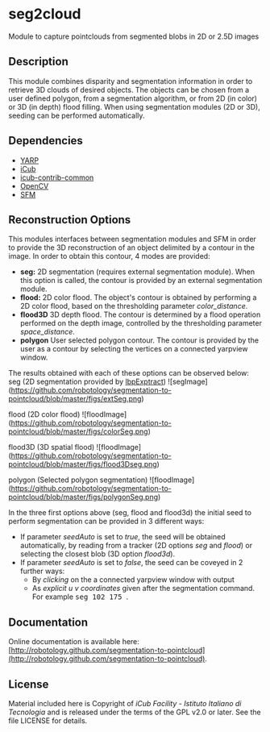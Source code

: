 # seg2cloud
Module to capture pointclouds from segmented blobs in 2D or 2.5D images 

## Description
This module combines disparity and segmentation information in order to retrieve 3D clouds of desired objects. The objects can be chosen from a user defined polygon, from a segmentation algorithm, or from 2D (in color) or 3D (in depth) flood filling. When using segmentation modules (2D or 3D), seeding can be performed automatically.


## Dependencies
- [YARP](https://github.com/robotology/yarp)
- [iCub](https://github.com/robotology/icub-main)
- [icub-contrib-common](https://github.com/robotology/icub-contrib-common)
- [OpenCV](http://opencv.org/)
- [SFM](https://github.com/robotology/stereo-vision)

## Reconstruction Options
This modules interfaces between segmentation modules and SFM in order to provide the 3D reconstruction of an object delimited by a contour in the image. In order to obtain this contour, 4 modes are provided:

- **seg:** 2D segmentation (requires external segmentation module). When this option is called, the contour is provided by an external segmentation module. 
- **flood:** 2D color flood. The object's contour is obtained by performing a 2D color flood, based on the thresholding parameter *color_distance*.
- **flood3D** 3D depth flood. The contour is determined by a flood operation performed on the depth image, controlled by the thresholding parameter *space_distance*. 
- **polygon** User selected polygon contour. The contour is provided by the user as a contour by selecting the vertices on a connected yarpview window.

The results obtained with each of these options can be observed below:
seg (2D segmentation provided by [lbpExptract](https://github.com/robotology/segmentation/tree/master/lbpExtract))
![segImage] (https://github.com/robotology/segmentation-to-pointcloud/blob/master/figs/extSeg.png)

flood (2D color flood)
![floodImage] (https://github.com/robotology/segmentation-to-pointcloud/blob/master/figs/colorSeg.png)

flood3D (3D spatial flood)
![floodImage] (https://github.com/robotology/segmentation-to-pointcloud/blob/master/figs/flood3Dseg.png)

polygon (Selected polygon segmentation)
![floodImage] (https://github.com/robotology/segmentation-to-pointcloud/blob/master/figs/polygonSeg.png)

In the three first options above (seg, flood and flood3d) the initial seed to perform segmentation can be provided in 3 different ways: 
- If parameter *seedAuto* is set to *true*, the seed will be obtained automatically, by reading from a tracker (2D options *seg* and *flood*) or selecting the closest blob (3D option *flood3d*).
- If parameter *seedAuto* is set to *false*, the seed can be coveyed in 2 further ways:
  - By *clicking* on the a connected yarpview window with output
  - As *explicit u v coordinates* given after the segmentation command. For example <tt> seg 102 175 </tt>.

## Documentation 
Online documentation is available here:  [http://robotology.github.com/segmentation-to-pointcloud](http://robotology.github.com/segmentation-to-pointcloud).


## License
Material included here is Copyright of _iCub Facility - Istituto Italiano di Tecnologia_
and is released under the terms of the GPL v2.0 or later. See the file LICENSE for details.



